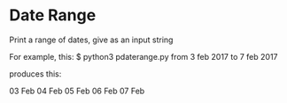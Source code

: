 # Date Range

Print a range of dates, give as an input string

For example, this:
$ python3 pdaterange.py from 3 feb 2017 to 7 feb 2017

produces this:

03 Feb
04 Feb
05 Feb
06 Feb
07 Feb

